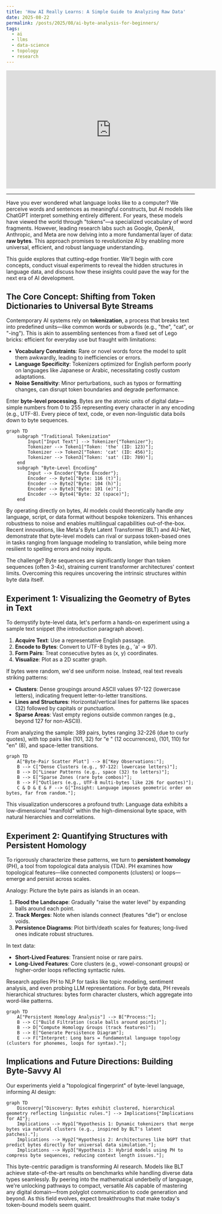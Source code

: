 ```yaml
---
title: 'How AI Really Learns: A Simple Guide to Analyzing Raw Data'
date: 2025-08-22
permalink: /posts/2025/08/ai-byte-analysis-for-beginners/
tags:
  - ai
  - llms
  - data-science
  - topology
  - research
---
```


<iframe width="560" height="315" src="https://www.youtube-nocookie.com/embed/MlBBSUT5X3A?si=EQG7TDtX_Meuj9fK" title="YouTube video player" frameborder="0" allow="accelerometer; autoplay; clipboard-write; encrypted-media; gyroscope; picture-in-picture; web-share" referrerpolicy="strict-origin-when-cross-origin" allowfullscreen></iframe>

---

Have you ever wondered what language looks like to a computer? We perceive words and sentences as meaningful constructs, but AI models like ChatGPT interpret something entirely different. For years, these models have viewed the world through "tokens"—a specialized vocabulary of word fragments. However, leading research labs such as Google, OpenAI, Anthropic, and Meta are now delving into a more fundamental layer of data: **raw bytes**. This approach promises to revolutionize AI by enabling more universal, efficient, and robust language understanding.

This guide explores that cutting-edge frontier. We'll begin with core concepts, conduct visual experiments to reveal the hidden structures in language data, and discuss how these insights could pave the way for the next era of AI development.

## The Core Concept: Shifting from Token Dictionaries to Universal Byte Streams

Contemporary AI systems rely on **tokenization**, a process that breaks text into predefined units—like common words or subwords (e.g., "the", "cat", or "-ing"). This is akin to assembling sentences from a fixed set of Lego bricks: efficient for everyday use but fraught with limitations:

* **Vocabulary Constraints**: Rare or novel words force the model to split them awkwardly, leading to inefficiencies or errors.
* **Language Specificity**: Tokenizers optimized for English perform poorly on languages like Japanese or Arabic, necessitating costly custom adaptations.
* **Noise Sensitivity**: Minor perturbations, such as typos or formatting changes, can disrupt token boundaries and degrade performance.

Enter **byte-level processing**. Bytes are the atomic units of digital data—simple numbers from 0 to 255 representing every character in any encoding (e.g., UTF-8). Every piece of text, code, or even non-linguistic data boils down to byte sequences.

```mermaid
graph TD
    subgraph "Traditional Tokenization"
        Input["Input Text"] --> Tokenizer{"Tokenizer"};
        Tokenizer --> Token1["Token: 'the' (ID: 123)"];
        Tokenizer --> Token2["Token: 'cat' (ID: 456)"];
        Tokenizer --> Token3["Token: 'sat' (ID: 789)"];
    end
    subgraph "Byte-Level Encoding"
        Input --> Encoder{"Byte Encoder"};
        Encoder --> Byte1["Byte: 116 (t)"];
        Encoder --> Byte2["Byte: 104 (h)"];
        Encoder --> Byte3["Byte: 101 (e)"];
        Encoder --> Byte4["Byte: 32 (space)"];
    end
```

By operating directly on bytes, AI models could theoretically handle *any* language, script, or data format without bespoke tokenizers. This enhances robustness to noise and enables multilingual capabilities out-of-the-box. Recent innovations, like Meta's Byte Latent Transformer (BLT) and AU-Net, demonstrate that byte-level models can rival or surpass token-based ones in tasks ranging from language modeling to translation, while being more resilient to spelling errors and noisy inputs.

The challenge? Byte sequences are significantly longer than token sequences (often 3-4x), straining current transformer architectures' context limits. Overcoming this requires uncovering the intrinsic structures within byte data itself.

## Experiment 1: Visualizing the Geometry of Bytes in Text

To demystify byte-level data, let's perform a hands-on experiment using a sample text snippet (the introduction paragraph above).

1. **Acquire Text**: Use a representative English passage.
2. **Encode to Bytes**: Convert to UTF-8 bytes (e.g., 'a' → 97).
3. **Form Pairs**: Treat consecutive bytes as (x, y) coordinates.
4. **Visualize**: Plot as a 2D scatter graph.

If bytes were random, we'd see uniform noise. Instead, real text reveals striking patterns:

- **Clusters**: Dense groupings around ASCII values 97-122 (lowercase letters), indicating frequent letter-to-letter transitions.
- **Lines and Structures**: Horizontal/vertical lines for patterns like spaces (32) followed by capitals or punctuation.
- **Sparse Areas**: Vast empty regions outside common ranges (e.g., beyond 127 for non-ASCII).

From analyzing the sample: 389 pairs, bytes ranging 32-226 (due to curly quotes), with top pairs like (101, 32) for "e " (12 occurrences), (101, 110) for "en" (8), and space-letter transitions.

```mermaid
graph TD
    A["Byte-Pair Scatter Plot"] --> B["Key Observations:"];
    B --> C["Dense Clusters (e.g., 97-122: lowercase letters)"];
    B --> D["Linear Patterns (e.g., space (32) to letters)"];
    B --> E["Sparse Zones (rare byte combos)"];
    B --> F["Outliers (e.g., UTF-8 multi-bytes like 226 for quotes)"];
    C & D & E & F --> G["Insight: Language imposes geometric order on bytes, far from random."];
```

This visualization underscores a profound truth: Language data exhibits a low-dimensional "manifold" within the high-dimensional byte space, with natural hierarchies and correlations.

## Experiment 2: Quantifying Structures with Persistent Homology

To rigorously characterize these patterns, we turn to **persistent homology** (PH), a tool from topological data analysis (TDA). PH examines how topological features—like connected components (clusters) or loops—emerge and persist across scales.

Analogy: Picture the byte pairs as islands in an ocean.

1. **Flood the Landscape**: Gradually "raise the water level" by expanding balls around each point.
2. **Track Merges**: Note when islands connect (features "die") or enclose voids.
3. **Persistence Diagrams**: Plot birth/death scales for features; long-lived ones indicate robust structures.

In text data:

- **Short-Lived Features**: Transient noise or rare pairs.
- **Long-Lived Features**: Core clusters (e.g., vowel-consonant groups) or higher-order loops reflecting syntactic rules.

Research applies PH to NLP for tasks like topic modeling, sentiment analysis, and even probing LLM representations. For byte data, PH reveals hierarchical structures: bytes form character clusters, which aggregate into word-like patterns.

```mermaid
graph TD
    A["Persistent Homology Analysis"] --> B["Process:"];
    B --> C["Build Filtration (scale balls around points)"];
    B --> D["Compute Homology Groups (track features)"];
    B --> E["Generate Persistence Diagram"];
    E --> F["Interpret: Long bars = fundamental language topology (clusters for phonemes, loops for syntax)."];
```

## Implications and Future Directions: Building Byte-Savvy AI

Our experiments yield a "topological fingerprint" of byte-level language, informing AI design:

```mermaid
graph TD
    Discovery["Discovery: Bytes exhibit clustered, hierarchical geometry reflecting linguistic rules."] --> Implications{"Implications for AI"};
    Implications --> Hyp1["Hypothesis 1: Dynamic tokenizers that merge bytes via natural clusters (e.g., inspired by BLT's latent patches)."];
    Implications --> Hyp2["Hypothesis 2: Architectures like bGPT that predict bytes directly for universal data simulation."];
    Implications --> Hyp3["Hypothesis 3: Hybrid models using PH to compress byte sequences, reducing context length issues."];
```

This byte-centric paradigm is transforming AI research. Models like BLT achieve state-of-the-art results on benchmarks while handling diverse data types seamlessly. By peering into the mathematical underbelly of language, we're unlocking pathways to compact, versatile AIs capable of mastering any digital domain—from polyglot communication to code generation and beyond. As this field evolves, expect breakthroughs that make today's token-bound models seem quaint.
